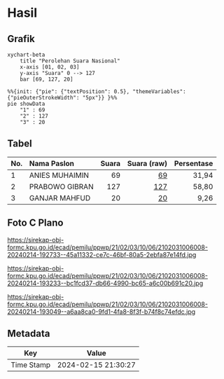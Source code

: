# Hasil

## Grafik

```mermaid
xychart-beta
    title "Perolehan Suara Nasional"
    x-axis [01, 02, 03]
    y-axis "Suara" 0 --> 127
    bar [69, 127, 20]
```

```mermaid
%%{init: {"pie": {"textPosition": 0.5}, "themeVariables": {"pieOuterStrokeWidth": "5px"}} }%%
pie showData
    "1" : 69
    "2" : 127
    "3" : 20
```

## Tabel

| No. | Nama Paslon    | Suara | Suara (raw) | Persentase |
|:--- |:-------------- | -----:| -----------:| ----------:|
| 1   | ANIES MUHAIMIN | 69    | [69][p-1]   | 31,94      |
| 2   | PRABOWO GIBRAN | 127   | [127][p-2]  | 58,80      |
| 3   | GANJAR MAHFUD  | 20    | [20][p-3]   | 9,26       |


[p-1]: https://github.com/gigit-pemilu/pemilu-2024/blob/main/pilpres/hitung-suara/sub/21-kepulauan-riau/sub/02-karimun/sub/03-karimun/sub/1006-lubuk-semut/sub/008-tps/sub/paslon-1.txt
[p-2]: https://github.com/gigit-pemilu/pemilu-2024/blob/main/pilpres/hitung-suara/sub/21-kepulauan-riau/sub/02-karimun/sub/03-karimun/sub/1006-lubuk-semut/sub/008-tps/sub/paslon-2.txt
[p-3]: https://github.com/gigit-pemilu/pemilu-2024/blob/main/pilpres/hitung-suara/sub/21-kepulauan-riau/sub/02-karimun/sub/03-karimun/sub/1006-lubuk-semut/sub/008-tps/sub/paslon-3.txt

## Foto C Plano

https://sirekap-obj-formc.kpu.go.id/ecad/pemilu/ppwp/21/02/03/10/06/2102031006008-20240214-192733--45a11332-ce7c-46bf-80a5-2ebfa87e14fd.jpg

https://sirekap-obj-formc.kpu.go.id/ecad/pemilu/ppwp/21/02/03/10/06/2102031006008-20240214-193233--bc1fcd37-db66-4990-bc65-a6c00b691c20.jpg

https://sirekap-obj-formc.kpu.go.id/ecad/pemilu/ppwp/21/02/03/10/06/2102031006008-20240214-193049--a6aa8ca0-9fd1-4fa8-8f3f-b74f8c74efdc.jpg


## Metadata

| Key        | Value               |
| ---------- | ------------------- |
| Time Stamp | 2024-02-15 21:30:27 |



